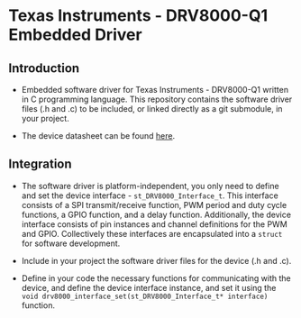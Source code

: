 # Texas Instruments - DRV8000-Q1 Embedded Driver

## Introduction

-   Embedded software driver for Texas Instruments - DRV8000-Q1 written in C programming language. This repository contains the software driver files (.h and .c) to be included, or linked directly as a git submodule, in your project.

-   The device datasheet can be found [here](https://www.ti.com/product/DRV8000-Q1).

## Integration

-   The software driver is platform-independent, you only need to define and set the device interface - `st_DRV8000_Interface_t`. This interface consists of a SPI transmit/receive function, PWM period and duty cycle functions, a GPIO function, and a delay function. Additionally, the device interface consists of pin instances and channel definitions for the PWM and GPIO. Collectively these interfaces are encapsulated into a `struct` for software development.

-   Include in your project the software driver files for the device (.h and .c).

-   Define in your code the necessary functions for communicating with the device, and define the device interface instance, and set it using the `void drv8000_interface_set(st_DRV8000_Interface_t* interface)` function.
